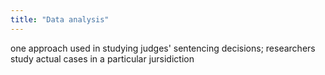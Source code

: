 ```yaml
---
title: "Data analysis"
---
```

one approach used in studying judges' sentencing decisions; researchers study actual cases in a particular jursidiction

